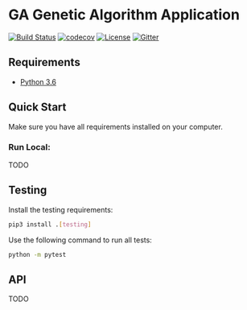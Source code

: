 # GA Genetic Algorithm Application
[![Build Status](https://github.com/platiagro/GA/workflows/Python%20application/badge.svg)](https://github.com/platiagro/GA/actions?query=workflow%3A%22Python+application%22)
[![codecov](https://codecov.io/gh/platiagro/ga/graph/badge.svg)](https://codecov.io/gh/platiagro/ga)
[![License](https://img.shields.io/badge/License-Apache%202.0-blue.svg)](https://opensource.org/licenses/Apache-2.0)
[![Gitter](https://badges.gitter.im/platiagro/community.svg)](https://gitter.im/platiagro/community?utm_source=badge&utm_medium=badge&utm_campaign=pr-badge)

## Requirements

- [Python 3.6](https://www.python.org/downloads/)

## Quick Start

Make sure you have all requirements installed on your computer.

### Run Local:
TODO

## Testing

Install the testing requirements:

```bash
pip3 install .[testing]
```

Use the following command to run all tests:

```bash
python -m pytest
```

## API
TODO
